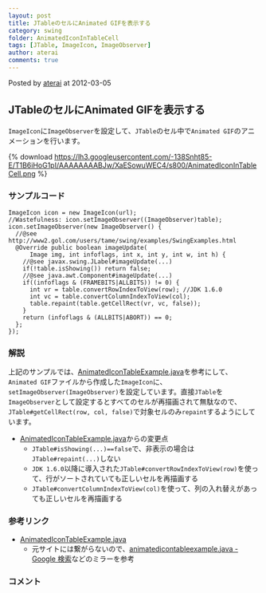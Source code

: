```yaml
---
layout: post
title: JTableのセルにAnimated GIFを表示する
category: swing
folder: AnimatedIconInTableCell
tags: [JTable, ImageIcon, ImageObserver]
author: aterai
comments: true
---
```


Posted by [aterai](http://terai.xrea.jp/aterai.html) at 2012-03-05

## JTableのセルにAnimated GIFを表示する
`ImageIcon`に`ImageObserver`を設定して、`JTable`のセル中で`Animated GIF`のアニメーションを行います。


{% download https://lh3.googleusercontent.com/-138Snht85-E/T1B6iHoG1pI/AAAAAAAABJw/XaESowuWEC4/s800/AnimatedIconInTableCell.png %}

### サンプルコード
<pre class="prettyprint"><code>ImageIcon icon = new ImageIcon(url);
//Wastefulness: icon.setImageObserver((ImageObserver)table);
icon.setImageObserver(new ImageObserver() {
  //@see http://www2.gol.com/users/tame/swing/examples/SwingExamples.html
  @Override public boolean imageUpdate(
      Image img, int infoflags, int x, int y, int w, int h) {
    //@see javax.swing.JLabel#imageUpdate(...)
    if(!table.isShowing()) return false;
    //@see java.awt.Component#imageUpdate(...)
    if((infoflags &amp; (FRAMEBITS|ALLBITS)) != 0) {
      int vr = table.convertRowIndexToView(row); //JDK 1.6.0
      int vc = table.convertColumnIndexToView(col);
      table.repaint(table.getCellRect(vr, vc, false));
    }
    return (infoflags &amp; (ALLBITS|ABORT)) == 0;
  };
});
</code></pre>

### 解説
上記のサンプルでは、[AnimatedIconTableExample.java](http://www2.gol.com/users/tame/swing/examples/SwingExamples.html)を参考にして、`Animated GIF`ファイルから作成した`ImageIcon`に、`setImageObserver(ImageObserver)`を設定しています。直接`JTable`を`ImageObserver`として設定するとすべてのセルが再描画されて無駄なので、`JTable#getCellRect(row, col, false)`で対象セルのみ`repaint`するようにしています。

- [AnimatedIconTableExample.java](http://www2.gol.com/users/tame/swing/examples/SwingExamples.html)からの変更点
    - `JTable#isShowing(...)==false`で、非表示の場合は`JTable#repaint(...)`しない
    - `JDK 1.6.0`以降に導入された`JTable#convertRowIndexToView(row)`を使って、行がソートされていても正しいセルを再描画する
    - `JTable#convertColumnIndexToView(col)`を使って、列の入れ替えがあっても正しいセルを再描画する

<!-- dummy comment line for breaking list -->

### 参考リンク
- [AnimatedIconTableExample.java](http://www2.gol.com/users/tame/swing/examples/SwingExamples.html)
    - 元サイトには繋がらないので、[animatedicontableexample.java - Google 検索](https://www.google.com/search?q=AnimatedIconTableExample.java)などのミラーを参考

<!-- dummy comment line for breaking list -->

### コメント

